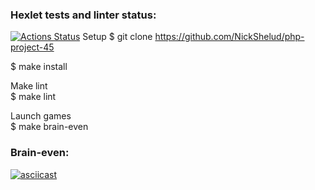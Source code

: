 ### Hexlet tests and linter status:
[![Actions Status](https://github.com/drozdiam/php-project-45/workflows/hexlet-check/badge.svg)](https://github.com/drozdiam/php-project-45/actions)
Setup
$ git clone https://github.com/NickShelud/php-project-45

$ make install<br>

Make lint <br>
$ make lint

Launch games <br>
$ make brain-even <br>
### Brain-even:
[![asciicast](https://asciinema.org/a/pzYEqPt5TfwuKt5UttBXJ04yx.svg)](https://asciinema.org/a/pzYEqPt5TfwuKt5UttBXJ04yx)

